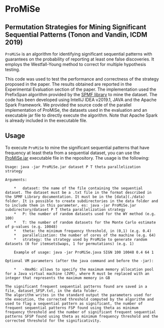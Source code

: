 # ProMiSe
## Permutation Strategies for Mining Significant Sequential Patterns (Tonon and Vandin, ICDM 2019)
`ProMiSe` is an algorithm for identifying significant sequential patterns with guarantees on the probability of reporting at least one false discoveries. It employs the Westfall-Young method to correct for multiple hypothesis testing.

This code was used to test the performance and correctness of the strategy proposed in the paper. The results obtained are reported in the Experimental Evaluation section of the paper. The implementation used the PrefixSpan algorithm provided by the [SPMF library](http://www.philippe-fournier-viger.com/spmf/) to mine the dataset. The code has been developed using IntelliJ IDEA v2019.1, JAVA and the Apache Spark Framework.
We provided the source code of the parallel implementation of ProMiSe, the datasets used in the evaluation and an executable jar file to directly execute the algorithm. Note that Apache Spark is already included in the executable file.

## Usage
To execute `ProMiSe` to mine the significant sequential patterns that have frequency at least theta from a sequential dataset, you can use the [ProMiSe.jar](ProMiSe.jar) executable file in the repository. The usage is the following:

```
Usage: java -jar ProMiSe.jar dataset P T theta parallelization strategy   

Arguments:

	* 	dataset: the name of the file containing the sequential dataset. The dataset must be a .txt file in the format described in the SPMF Library documentation. It must be in the [data](./data) folder. It is possible to create subdirectories in the data folder and to include them in this parameter, es: java -jar ProMiSe.jar subdirectory/dataset P T theta parallelization strategy
	*	P: the number of random datasets used for the WY method (e.g. 100)
	*	T: the number of random datasets for the Monte Carlo estimate of p-values (e.g. 10048)
	*	theta: the minimum frequency threshold, in (0,1) (e.g. 0.4)
	*   parallelization: the number of cores of the machine (e.g. 64)
	*	strategy: the strategy used by ProMiSe to generate random datasets (0 for itemsetsSwaps, 1 for permutations) (e.g. 1)

	Example of usage: java -jar ProMiSe.java SIGN 100 10048 0.4 64 1

Optional VM parameters (after the java command and before the -jar):
	
	*	-XmxRG: allows to specify the maximum memory allocation pool for a Java virtual machine (JVM), where R must be replaced with an integer that represents the maximum memory in GB

The significant frequent sequential patterns found are saved in a file, dataset_SFSP.txt, in the data folder.
The algorithm writes in the standard output the parameters used for the execution, the corrected threshold computed by the algorithm and used to flag a sequential pattern as significant, the number of frequent sequential patterns FSP found using theta as minimum frequency threshold and the number of significant frequent sequential patterns SFSP found using theta as minimum frequency threshold and the corrected threshold for the significativity.  

```  
